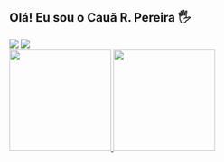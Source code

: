 ## Olá! Eu sou o Cauã R. Pereira 🖐️

<div>
	<a href = "mailto:7aauac@gmail.com"><img src="https://img.shields.io/badge/Gmail-D14836?style=for-the-badge&logo=gmail&logoColor=white" target="_blank"></a>
	<a href="https://www.linkedin.com/in/c-rocha7/" target="_blank"><img src="https://img.shields.io/badge/-LinkedIn-%230077B5?style=for-the-badge&logo=linkedin&logoColor=white" target="_blank"></a>   
</div>

<div>
	<a href="https://github.com/c-rocha7">
	<img height="180em" src="https://github-readme-stats.vercel.app/api/top-langs/?username=c-rocha7&layout=compact&langs_count=7&theme=dracula"/>
	<img height="180em" src="https://github-readme-stats.vercel.app/api?username=c-rocha7&show_icons=true&theme=dracula&include_all_commits=true&count_private=true"/>
</div>
